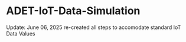 # ADET-IoT-Data-Simulation

Update: June 06, 2025 re-created all steps to accomodate standard IoT Data Values
